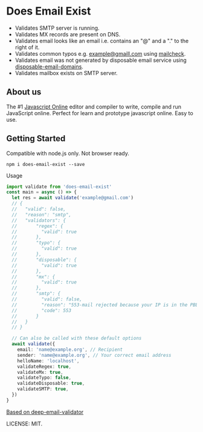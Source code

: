 # Does Email Exist

- Validates SMTP server is running.
- Validates MX records are present on DNS.
- Validates email looks like an email i.e. contains an "@" and a "." to the right of it.
- Validates common typos e.g. example@gmaill.com using [mailcheck](https://github.com/mailcheck/mailcheck).
- Validates email was not generated by disposable email service using [disposable-email-domains](https://github.com/ivolo/disposable-email-domains).
- Validates mailbox exists on SMTP server.

## About us
The #1 [Javascript Online](https://playcode.io/javascript-online) editor and compiler to write, compile and run JavaScript online. Perfect for learn and prototype javascript online. Easy to use.

## Getting Started

Compatible with node.js only. Not browser ready.

```
npm i does-email-exist --save
```

Usage

```typescript
import validate from 'does-email-exist'
const main = async () => {
  let res = await validate('example@gmail.com')
  // {
  //   "valid": false,
  //   "reason": "smtp",
  //   "validators": {
  //       "regex": {
  //         "valid": true
  //       },
  //       "typo": {
  //         "valid": true
  //       },
  //       "disposable": {
  //         "valid": true
  //       },
  //       "mx": {
  //         "valid": true
  //       },
  //       "smtp": {
  //         "valid": false,
  //         "reason": "553-mail rejected because your IP is in the PBL.",
  //         "code": 553
  //       }
  //   }
  // }

  // Can also be called with these default options
  await validate({
    email: 'name@example.org', // Recipient
    sender: 'name@example.org', // Your correct email address
    helloName: 'localhost',
    validateRegex: true,
    validateMx: true,
    validateTypo: false,
    validateDisposable: true,
    validateSMTP: true,
  })
}
```

[Based on deep-email-validator](https://github.com/mfbx9da4/deep-email-validator)

LICENSE: MIT.